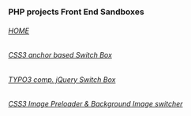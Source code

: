 ### PHP projects Front End Sandboxes  
  
###### [HOME](http://mthjn.github.io/)  
###### [CSS3 anchor based Switch Box](http://mthjn.github.io/box-css/)  
###### [TYPO3 comp. jQuery Switch Box](http://mthjn.github.io/box/)  
###### [CSS3 Image Preloader & Background Image switcher](http://mthjn.github.io/image-preload/)  


